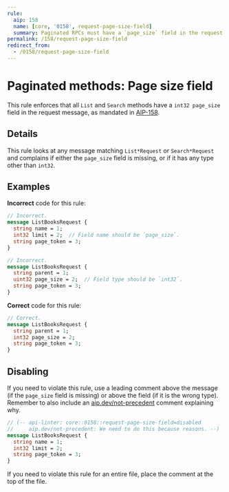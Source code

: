 ```yaml
---
rule:
  aip: 158
  name: [core, '0158', request-page-size-field]
  summary: Paginated RPCs must have a `page_size` field in the request.
permalink: /158/request-page-size-field
redirect_from:
  - /0158/request-page-size-field
---
```


# Paginated methods: Page size field

This rule enforces that all `List` and `Search` methods have a
`int32 page_size` field in the request message, as mandated in [AIP-158][].

## Details

This rule looks at any message matching `List*Request` or `Search*Request` and
complains if either the `page_size` field is missing, or if it has any type
other than `int32`.

## Examples

**Incorrect** code for this rule:

```proto
// Incorrect.
message ListBooksRequest {
  string name = 1;
  int32 limit = 2;  // Field name should be `page_size`.
  string page_token = 3;
}
```

```proto
// Incorrect.
message ListBooksRequest {
  string parent = 1;
  uint32 page_size = 2;  // Field type should be `int32`.
  string page_token = 3;
}
```

**Correct** code for this rule:

```proto
// Correct.
message ListBooksRequest {
  string parent = 1;
  int32 page_size = 2;
  string page_token = 3;
}
```

## Disabling

If you need to violate this rule, use a leading comment above the message (if
the `page_size` field is missing) or above the field (if it is the wrong type).
Remember to also include an [aip.dev/not-precedent][] comment explaining why.

```proto
// (-- api-linter: core::0158::request-page-size-field=disabled
//     aip.dev/not-precedent: We need to do this because reasons. --)
message ListBooksRequest {
  string name = 1;
  int32 limit = 2;
  string page_token = 3;
}
```

If you need to violate this rule for an entire file, place the comment at the
top of the file.

[aip-158]: https://aip.dev/158
[aip.dev/not-precedent]: https://aip.dev/not-precedent
